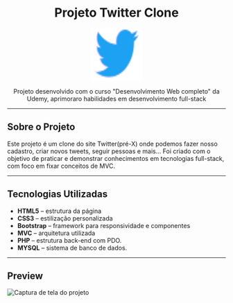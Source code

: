 <div align="center">
  <h1>Projeto Twitter Clone</h1> 
  <img width="120px" height="120px" src="public/img/twitter_logo.png">
  <p>Projeto desenvolvido com o curso "Desenvolvimento Web completo" da Udemy, aprimoraro habilidades em desenvolvimento full-stack</p>
</div>

---

## Sobre o Projeto

Este projeto é um clone do site Twitter(pré-X) onde podemos fazer nosso cadastro, criar novos tweets, seguir pessoas e mais... Foi criado com o objetivo de praticar e demonstrar conhecimentos em tecnologias full-stack, com foco em fixar conceitos de MVC.

---

## Tecnologias Utilizadas

- **HTML5** – estrutura da página
- **CSS3** – estilização personalizada
- **Bootstrap** – framework para responsividade e componentes
- **MVC** – arquitetura utilizada
- **PHP** – estrutura back-end com PDO.
- **MYSQL** – sistema de banco de dados.

---

## Preview

<img src="images/DashBoard - index.png" alt="Captura de tela do projeto">
